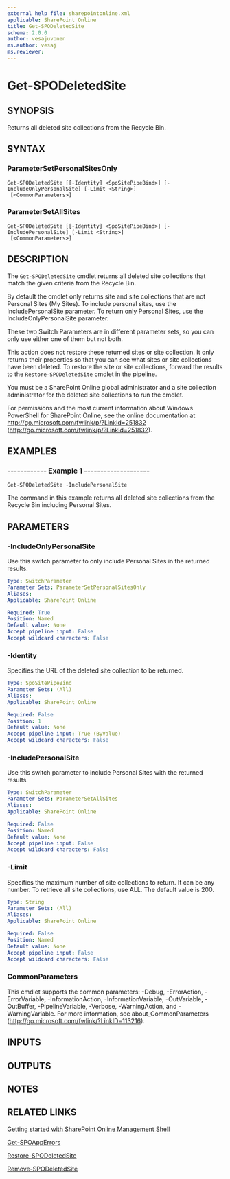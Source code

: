 ```yaml
---
external help file: sharepointonline.xml
applicable: SharePoint Online
title: Get-SPODeletedSite
schema: 2.0.0
author: vesajuvonen
ms.author: vesaj
ms.reviewer:
---
```


# Get-SPODeletedSite

## SYNOPSIS
Returns all deleted site collections from the Recycle Bin.

## SYNTAX

### ParameterSetPersonalSitesOnly
```
Get-SPODeletedSite [[-Identity] <SpoSitePipeBind>] [-IncludeOnlyPersonalSite] [-Limit <String>]
 [<CommonParameters>]
```

### ParameterSetAllSites
```
Get-SPODeletedSite [[-Identity] <SpoSitePipeBind>] [-IncludePersonalSite] [-Limit <String>]
 [<CommonParameters>]
```

## DESCRIPTION
The `Get-SPODeletedSite` cmdlet returns all deleted site collections that match the given criteria from the Recycle Bin.

By default the cmdlet only returns site and site collections that are not Personal Sites (My Sites).
To include personal sites, use the IncludePersonalSite parameter.
To return only Personal Sites, use the IncludeOnlyPersonalSite parameter.

These two Switch Parameters are in different parameter sets, so you can only use either one of them but not both.

This action does not restore these returned sites or site collection.
It only returns their properties so that you can see what sites or site collections have been deleted.
To restore the site or site collections, forward the results to the `Restore-SPODeletedSite` cmdlet in the pipeline.

You must be a SharePoint Online global administrator and a site collection administrator for the deleted site collections to run the cmdlet.

For permissions and the most current information about Windows PowerShell for SharePoint Online, see the online documentation at http://go.microsoft.com/fwlink/p/?LinkId=251832 (http://go.microsoft.com/fwlink/p/?LinkId=251832).


## EXAMPLES

###   ------------ Example 1 --------------------
```
Get-SPODeletedSite -IncludePersonalSite
```
The command in this example returns all deleted site collections from the Recycle Bin including Personal Sites.


## PARAMETERS

### -IncludeOnlyPersonalSite
Use this switch parameter to only include Personal Sites in the returned results.

```yaml
Type: SwitchParameter
Parameter Sets: ParameterSetPersonalSitesOnly
Aliases: 
Applicable: SharePoint Online

Required: True
Position: Named
Default value: None
Accept pipeline input: False
Accept wildcard characters: False
```

### -Identity
Specifies the URL of the deleted site collection to be returned.

```yaml
Type: SpoSitePipeBind
Parameter Sets: (All)
Aliases: 
Applicable: SharePoint Online

Required: False
Position: 1
Default value: None
Accept pipeline input: True (ByValue)
Accept wildcard characters: False
```

### -IncludePersonalSite
Use this switch parameter to include Personal Sites with the returned results.

```yaml
Type: SwitchParameter
Parameter Sets: ParameterSetAllSites
Aliases: 
Applicable: SharePoint Online

Required: False
Position: Named
Default value: None
Accept pipeline input: False
Accept wildcard characters: False
```

### -Limit
Specifies the maximum number of site collections to return.
It can be any number.
To retrieve all site collections, use ALL.
The default value is 200.

```yaml
Type: String
Parameter Sets: (All)
Aliases: 
Applicable: SharePoint Online

Required: False
Position: Named
Default value: None
Accept pipeline input: False
Accept wildcard characters: False
```

### CommonParameters
This cmdlet supports the common parameters: -Debug, -ErrorAction, -ErrorVariable, -InformationAction, -InformationVariable, -OutVariable, -OutBuffer, -PipelineVariable, -Verbose, -WarningAction, and -WarningVariable. For more information, see about_CommonParameters (http://go.microsoft.com/fwlink/?LinkID=113216).

## INPUTS

## OUTPUTS

## NOTES

## RELATED LINKS

[Getting started with SharePoint Online Management Shell](https://docs.microsoft.com/powershell/sharepoint/sharepoint-online/connect-sharepoint-online?view=sharepoint-ps)

[Get-SPOAppErrors](Get-SPOAppErrors.md)

[Restore-SPODeletedSite](Restore-SPODeletedSite.md)

[Remove-SPODeletedSite](Remove-SPODeletedSite.md)
